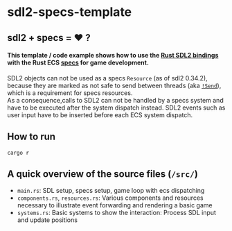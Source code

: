 # sdl2-specs-template

## sdl2 + specs = ❤ ?

#### This template / code example shows how to use the [Rust SDL2 bindings](https://crates.io/crates/sdl2) with the Rust ECS [specs](https://crates.io/crates/specs) for game development.

SDL2 objects can not be used as a specs `Resource` (as of sdl2 0.34.2), because they are marked as not safe to send between threads (aka [`!Send`](https://doc.rust-lang.org/std/marker/trait.Send.html)), which is a requirement for specs resources.  
As a consequence,calls to SDL2 can not be handled by a specs system and have to be executed after the system dispatch instead.
SDL2 events such as user input have to be inserted before each ECS system dispatch.

## How to run
`cargo r`


## A quick overview of the source files (`/src/`)

- `main.rs`: SDL setup, specs setup, game loop with ecs dispatching
- `components.rs`, `resources.rs`: Various components and resources necessary to illustrate event forwarding and rendering a basic game
- `systems.rs`: Basic systems to show the interaction: Process SDL input and update positions